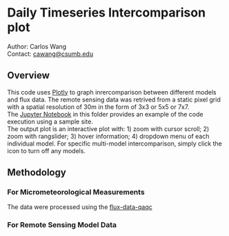 
# Daily Timeseries Intercomparison plot 

Author: Carlos Wang <br/>
Contact: cawang@csumb.edu

## Overview

This code uses [Plotly](https://plot.ly/python/) to graph inrercomparison between different models and flux data. The remote sensing data was retrived from a static pixel grid with a spatial resolution of 30m in the form of 3x3 or 5x5 or 7x7. <br/>
The [Jupyter Notebook](https://github.com/wang6978/flux-data-intercomparison/blob/master/Timeseries/Daily/Daily_Intercomparison.ipynb) in this folder provides an example of the code execution using a sample site. </br>
The output plot is an interactive plot with: 1) zoom with cursor scroll; 2) zoom with rangslider; 3) hover information; 4) dropdown menu of each individual model. For specific multi-model intercomparison, simply click the icon to turn off any models.

## Methodology
### For Micrometeorological Measurements 
The data were processed using the [flux-data-qaqc](https://flux-data-qaqc.readthedocs.io/en/latest/)
  
### For Remote Sensing Model Data 
